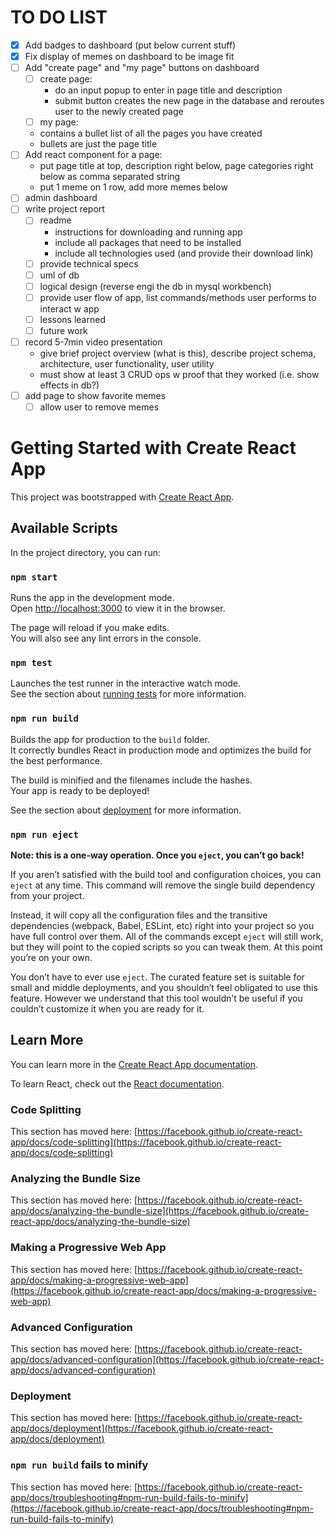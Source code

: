 # TO DO LIST

- [x] Add badges to dashboard (put below current stuff)
- [x] Fix display of memes on dashboard to be image fit
- [ ] Add "create page" and "my page" buttons on dashboard
  - [ ] create page:
    - do an input popup to enter in page title and description
    - submit button creates the new page in the database and reroutes user to the newly created page
  - [ ] my page:
  - contains a bullet list of all the pages you have created
  - bullets are just the page title
- [ ] Add react component for a page:
  - put page title at top, description right below, page categories right below as comma separated string
  - put 1 meme on 1 row, add more memes below
- [ ] admin dashboard
- [ ] write project report
  - [ ] readme
    - instructions for downloading and running app
    - include all packages that need to be installed
    - include all technologies used (and provide their download link)
  - [ ] provide technical specs
  - [ ] uml of db
  - [ ] logical design (reverse engi the db in mysql workbench)
  - [ ] provide user flow of app, list commands/methods user performs to interact w app
  - [ ] lessons learned
  - [ ] future work
- [ ] record 5-7min video presentation
  - give brief project overview (what is this), describe project schema, architecture, user functionality, user utility
  - must show at least 3 CRUD ops w proof that they worked (i.e. show effects in db?)
- [ ] add page to show favorite memes
  - [ ] allow user to remove memes

# Getting Started with Create React App

This project was bootstrapped with [Create React App](https://github.com/facebook/create-react-app).

## Available Scripts

In the project directory, you can run:

### `npm start`

Runs the app in the development mode.\
Open [http://localhost:3000](http://localhost:3000) to view it in the browser.

The page will reload if you make edits.\
You will also see any lint errors in the console.

### `npm test`

Launches the test runner in the interactive watch mode.\
See the section about [running tests](https://facebook.github.io/create-react-app/docs/running-tests) for more information.

### `npm run build`

Builds the app for production to the `build` folder.\
It correctly bundles React in production mode and optimizes the build for the best performance.

The build is minified and the filenames include the hashes.\
Your app is ready to be deployed!

See the section about [deployment](https://facebook.github.io/create-react-app/docs/deployment) for more information.

### `npm run eject`

**Note: this is a one-way operation. Once you `eject`, you can’t go back!**

If you aren’t satisfied with the build tool and configuration choices, you can `eject` at any time. This command will remove the single build dependency from your project.

Instead, it will copy all the configuration files and the transitive dependencies (webpack, Babel, ESLint, etc) right into your project so you have full control over them. All of the commands except `eject` will still work, but they will point to the copied scripts so you can tweak them. At this point you’re on your own.

You don’t have to ever use `eject`. The curated feature set is suitable for small and middle deployments, and you shouldn’t feel obligated to use this feature. However we understand that this tool wouldn’t be useful if you couldn’t customize it when you are ready for it.

## Learn More

You can learn more in the [Create React App documentation](https://facebook.github.io/create-react-app/docs/getting-started).

To learn React, check out the [React documentation](https://reactjs.org/).

### Code Splitting

This section has moved here: [https://facebook.github.io/create-react-app/docs/code-splitting](https://facebook.github.io/create-react-app/docs/code-splitting)

### Analyzing the Bundle Size

This section has moved here: [https://facebook.github.io/create-react-app/docs/analyzing-the-bundle-size](https://facebook.github.io/create-react-app/docs/analyzing-the-bundle-size)

### Making a Progressive Web App

This section has moved here: [https://facebook.github.io/create-react-app/docs/making-a-progressive-web-app](https://facebook.github.io/create-react-app/docs/making-a-progressive-web-app)

### Advanced Configuration

This section has moved here: [https://facebook.github.io/create-react-app/docs/advanced-configuration](https://facebook.github.io/create-react-app/docs/advanced-configuration)

### Deployment

This section has moved here: [https://facebook.github.io/create-react-app/docs/deployment](https://facebook.github.io/create-react-app/docs/deployment)

### `npm run build` fails to minify

This section has moved here: [https://facebook.github.io/create-react-app/docs/troubleshooting#npm-run-build-fails-to-minify](https://facebook.github.io/create-react-app/docs/troubleshooting#npm-run-build-fails-to-minify)
